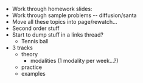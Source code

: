 - Work through homework slides: 
- Work through sample problems -- diffusion/santa
- Move all these topics into page/rewatch...
- Second order stuff
- Start to dump stuff in a links thread?
    - Tennis ball
- 3 tracks
    - theory
        - modalities (1 modality per week...?)
    - practice
    - examples
